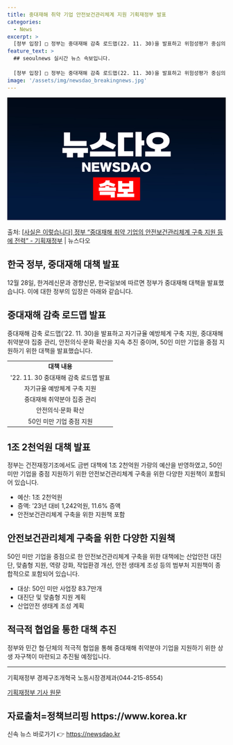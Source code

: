 ```yaml
---
title: 중대재해 취약 기업 안전보건관리체계 지원 기획재정부 발표
categories:
  - News
excerpt: >
  [정부 입장] □ 정부는 중대재해 감축 로드맵(22. 11. 30)을 발표하고 위험성평가 중심의 자기규율 예…
feature_text: >
  ## seoulnews 실시간 뉴스 속보입니다.

  [정부 입장] □ 정부는 중대재해 감축 로드맵(22. 11. 30)을 발표하고 위험성평가 중심의 자기규율 예…
image: '/assets/img/newsdao_breakingnews.jpg'
---
```


![뉴스다오 속보](/assets/img/newsdao_breakingnews.jpg)

<p>출처: <a href="https://newsdao.kr/2913" rel="dofollow">[사실은 이렇습니다] 정부 “중대재해 취약 기업의 안전보건관리체계 구축 지원 등에 전력” - 기획재정부</a> | 뉴스다오</p>

<h2>한국 정부, 중대재해 대책 발표</h2>
<p data-ke-size="size16">12월 28일, 한겨레신문과 경향신문, 한국일보에 따르면 정부가 중대재해 대책을 발표했습니다. 이에 대한 정부의 입장은 아래와 같습니다.</p>

<h2>중대재해 감축 로드맵 발표</h2>
<p data-ke-size="size16">중대재해 감축 로드맵(’22. 11. 30)을 발표하고 자기규율 예방체계 구축 지원, 중대재해 취약분야 집중 관리, 안전의식·문화 확산을 지속 추진 중이며, 50인 미만 기업을 중점 지원하기 위한 대책을 발표했습니다.</p>
<table>
  <tr>
    <td style="text-align: center; height: 17px;"><b>대책 내용</b></td>
  </tr>
  <tr>
    <td style="text-align: center; height: 17px;">'22. 11. 30 중대재해 감축 로드맵 발표</td>
  </tr>
  <tr>
    <td style="text-align: center; height: 17px;">자기규율 예방체계 구축 지원</td>
  </tr>
  <tr>
    <td style="text-align: center; height: 17px;">중대재해 취약분야 집중 관리</td>
  </tr>
  <tr>
    <td style="text-align: center; height: 17px;">안전의식·문화 확산</td>
  </tr>
  <tr>
    <td style="text-align: center; height: 17px;">50인 미만 기업 중점 지원</td>
  </tr>
</table>

<h2>1조 2천억원 대책 발표</h2>
<p data-ke-size="size16">정부는 건전재정기조에서도 금번 대책에 1조 2천억원 가량의 예산을 반영하였고, 50인 미만 기업을 중점 지원하기 위한 안전보건관리체계 구축을 위한 다양한 지원책이 포함되어 있습니다.</p>

<ul>
  <li>예산: 1조 2천억원</li>
  <li>증액: ’23년 대비 1,242억원, 11.6% 증액</li>
  <li>안전보건관리체계 구축을 위한 지원책 포함</li>
</ul>

<h2>안전보건관리체계 구축을 위한 다양한 지원책</h2>
<p data-ke-size="size16">50인 미만 기업을 중점으로 한 안전보건관리체계 구축을 위한 대책에는 산업안전 대진단, 맞춤형 지원, 역량 강화, 작업환경 개선, 안전 생태계 조성 등의 범부처 지원책이 종합적으로 포함되어 있습니다.</p>
<ul>
  <li>대상: 50인 미만 사업장 83.7만개</li>
  <li>대진단 및 맞춤형 지원 계획</li>
  <li>산업안전 생태계 조성 계획</li>
</ul>

<h2>적극적 협업을 통한 대책 추진</h2>
<p data-ke-size="size16">정부와 민간 협·단체의 적극적 협업을 통해 중대재해 취약분야 기업을 지원하기 위한 상생 자구책이 마련되고 추진될 예정입니다.</p>

<hr>
<p data-ke-size="size16">기획재정부 경제구조개혁국 노동시장경제과(044-215-8554)</p>
<p data-ke-size="size16"><a href="https://newsdao.kr/2913">기획재정부 기사 원문</a></p>
<h2 data-ke-size="size26">자료출처=정책브리핑 https://www.korea.kr</h2>

<p data-ke-size="size16"></p> 

신속 뉴스 바로가기 👉 <a href="https://newsdao.kr" rel="dofollow">https://newsdao.kr</a>


